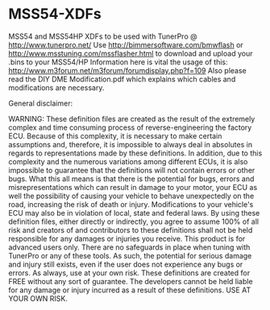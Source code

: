 # MSS54-XDFs
MSS54 and MSS54HP XDFs to be used with TunerPro @ http://www.tunerpro.net/
Use http://bimmersoftware.com/bmwflash or http://www.msstuning.com/mssflasher.html to download and upload your .bins to your MSS54/HP
Information here is vital the usage of this:
http://www.m3forum.net/m3forum/forumdisplay.php?f=109
Also please read the DIY DME Modification.pdf which explains which cables and modifications are necessary.


General disclaimer:

WARNING: These definition files are created as the result of the extremely complex and time consuming process of reverse-engineering the factory ECU. Because of this complexity, it is necessary to make certain assumptions and, therefore, it is impossible to always deal in absolutes in regards to representations made by these definitions. In addition, due to this complexity and the numerous variations among different ECUs, it is also impossible to guarantee that the definitions will not contain errors or other bugs. What this all means is that there is the potential for bugs, errors and misrepresentations which can result in damage to your motor, your ECU as well the possibility of causing your vehicle to behave unexpectedly on the road, increasing the risk of death or injury. Modifications to your vehicle's ECU may also be in violation of local, state and federal laws. By using these definition files, either directly or indirectly, you agree to assume 100% of all risk and creators of and contributors to these definitions shall not be held responsible for any damages or injuries you receive. This product is for advanced users only. There are no safeguards in place when tuning with TunerPro or any of these tools. As such, the potential for serious damage and injury still exists, even if the user does not experience any bugs or errors. As always, use at your own risk.  These definitions are created for FREE without any sort of guarantee. The developers cannot be held liable for any damage or injury incurred as a result of these definitions. USE AT YOUR OWN RISK.
